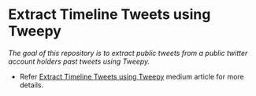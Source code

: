 # Extract Timeline Tweets using Tweepy
*The goal of this repository is to extract public tweets from a public twitter account holders past tweets using Tweepy.*

- Refer [Extract Timeline Tweets using Tweepy](https://blog.usejournal.com/extract-timeline-tweets-using-tweepy-908b0833dcf8) medium article for more details.

